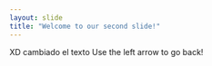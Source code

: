 ```yaml
---
layout: slide
title: "Welcome to our second slide!"
---
```

XD cambiado el texto
Use the left arrow to go back!
